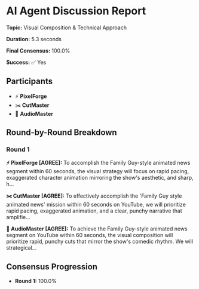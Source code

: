 # AI Agent Discussion Report

**Topic:** Visual Composition & Technical Approach

**Duration:** 5.3 seconds

**Final Consensus:** 100.0%

**Success:** ✅ Yes

## Participants

- ⚡ **PixelForge**
- ✂️ **CutMaster**
- 🎵 **AudioMaster**

## Round-by-Round Breakdown

### Round 1

**⚡ PixelForge [AGREE]:** To accomplish the Family Guy-style animated news segment within 60 seconds, the visual strategy will focus on rapid pacing, exaggerated character animation mirroring the show's aesthetic, and sharp, h...

**✂️ CutMaster [AGREE]:** To effectively accomplish the 'Family Guy style animated news' mission within 60 seconds on YouTube, we will prioritize rapid pacing, exaggerated animation, and a clear, punchy narrative that amplifie...

**🎵 AudioMaster [AGREE]:** To achieve the Family Guy-style animated news segment on YouTube within 60 seconds, the visual composition will prioritize rapid, punchy cuts that mirror the show's comedic rhythm. We will strategical...

## Consensus Progression

- **Round 1:** 100.0%
